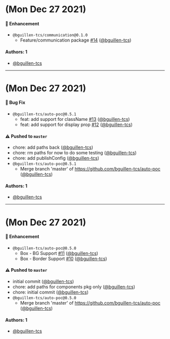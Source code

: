 # (Mon Dec 27 2021)

#### 🚀 Enhancement

- `@bguillen-tcs/communication@0.1.0`
  - Feature/communication package [#14](https://github.com/bguillen-tcs/auto-poc/pull/14) ([@bguillen-tcs](https://github.com/bguillen-tcs))

#### Authors: 1

- [@bguillen-tcs](https://github.com/bguillen-tcs)

---

# (Mon Dec 27 2021)

#### 🐛 Bug Fix

- `@bguillen-tcs/auto-poc@0.5.1`
  - feat: add support for className [#13](https://github.com/bguillen-tcs/auto-poc/pull/13) ([@bguillen-tcs](https://github.com/bguillen-tcs))
  - feat: add support for display prop [#12](https://github.com/bguillen-tcs/auto-poc/pull/12) ([@bguillen-tcs](https://github.com/bguillen-tcs))

#### ⚠️ Pushed to `master`

- chore: add paths back ([@bguillen-tcs](https://github.com/bguillen-tcs))
- chore: rm paths for now to do some testing ([@bguillen-tcs](https://github.com/bguillen-tcs))
- chore: add publishConfig ([@bguillen-tcs](https://github.com/bguillen-tcs))
- `@bguillen-tcs/auto-poc@0.5.1`
  - Merge branch 'master' of https://github.com/bguillen-tcs/auto-poc ([@bguillen-tcs](https://github.com/bguillen-tcs))

#### Authors: 1

- [@bguillen-tcs](https://github.com/bguillen-tcs)

---

# (Mon Dec 27 2021)

#### 🚀 Enhancement

- `@bguillen-tcs/auto-poc@0.5.0`
  - Box - BG Support [#11](https://github.com/bguillen-tcs/auto-poc/pull/11) ([@bguillen-tcs](https://github.com/bguillen-tcs))
  - Box - Border Support [#10](https://github.com/bguillen-tcs/auto-poc/pull/10) ([@bguillen-tcs](https://github.com/bguillen-tcs))

#### ⚠️ Pushed to `master`

- initial commit ([@bguillen-tcs](https://github.com/bguillen-tcs))
- chore: add paths for components pkg only ([@bguillen-tcs](https://github.com/bguillen-tcs))
- chore: initial commit ([@bguillen-tcs](https://github.com/bguillen-tcs))
- `@bguillen-tcs/auto-poc@0.5.0`
  - Merge branch 'master' of https://github.com/bguillen-tcs/auto-poc ([@bguillen-tcs](https://github.com/bguillen-tcs))

#### Authors: 1

- [@bguillen-tcs](https://github.com/bguillen-tcs)
